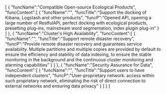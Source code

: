 [
	{
		"funcName":"Compatible Open-source Ecological Products",
		"funcContent":[
			{
				"funcName":"",
				"funcTitle":"Support the docking of Kibana, Logstash and other products",
				"funcP":"Opened API, opening a large number of RestfulAPI, perfect docking with ecological products, presetting plug-ins, mainstream word segmentation, index plugin plug-in"
			}
		]
	},
	{
		"funcName":"Cluster's High Availability",
		"funcContent":[
			{
				"funcName":"",
				"funcTitle":"Support remote disaster recovery",
				"funcP":"Provide remote disaster recovery and guarantees service availability. Multiple partitions and multiple copies are provided by default to ensure the efficiency and stability of data indexing, to ensure the stable monitoring in the background and the continuous cluster monitoring and alarming capabilities"
			}
		]
	},
	{
		"funcName":"Security Assurance for Data",
		"funcContent":[
			{
				"funcName":"",
				"funcTitle":"Support users to have independent clusters",
				"funcP":"User-proprietary network: access within such proprietary network, eliminating the risk of direct connection to external networks and ensuring data privacy"
			}
		]
	}
]